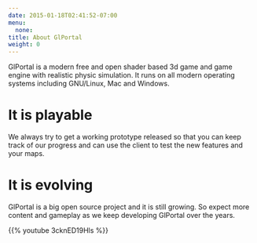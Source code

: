 ```yaml
---
date: 2015-01-18T02:41:52-07:00
menu:
  none:
title: About GlPortal
weight: 0
---
```

GlPortal is a modern free and open shader based 3d game and game engine with realistic physic simulation. It runs on all modern operating systems including GNU/Linux, Mac and Windows.

# It is playable
We always try to get a working prototype released so that you can keep track of our progress and can use the client to test the new features and your maps.

# It is evolving
GlPortal is a big open source project and it is still growing. So expect more content and gameplay as we keep developing GlPortal over the years.

{{% youtube 3cknED19Hls %}}
